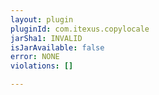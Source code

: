 ```yaml
---
layout: plugin
pluginId: com.itexus.copylocale
jarSha1: INVALID
isJarAvailable: false
error: NONE
violations: []

---
```

